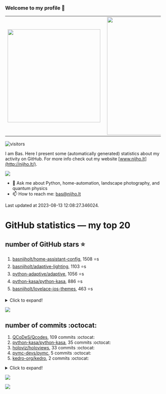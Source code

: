 ### Welcome to my profile 👋

<center>
  <table>
    <tr>
        <td><img width="300px" align="left" src="https://github-readme-stats.vercel.app/api/top-langs/?username=basnijholt&hide=TeX,Jupyter%20Notebook&layout=compact&theme=radical" /></td>
        <td><img align='right' src="https://github-readme-stats.vercel.app/api?username=basnijholt&show_icons=true&theme=radical" width="380"></td>
    </tr>
  </table>
</center>

![visitors](https://visitor-badge.glitch.me/badge?page_id=basnijholt.visitor-badge)

I am Bas. Here I present some (automatically generated) statistics about my activity on GitHub. For more info check out my website [www.nijho.lt](http://nijho.lt/).

![](https://www.nijho.lt/authors/admin/avatar_hu9e60e4b9bc120dfb6a666009f2878da6_182107_250x250_fill_q90_lanczos_center.jpg)

- 💬 Ask me about Python, home-automation, landscape photography, and quantum physics
- 📫 How to reach me: bas@nijho.lt

Last updated at 2023-08-13 12:08:27.346024.

# GitHub statistics — my top 20

## number of GitHub stars ⭐️

1. [basnijholt/home-assistant-config](https://github.com/basnijholt/home-assistant-config/), 1508 ⭐️s
2. [basnijholt/adaptive-lighting](https://github.com/basnijholt/adaptive-lighting/), 1103 ⭐️s
3. [python-adaptive/adaptive](https://github.com/python-adaptive/adaptive/), 1056 ⭐️s
4. [python-kasa/python-kasa](https://github.com/python-kasa/python-kasa/), 886 ⭐️s
5. [basnijholt/lovelace-ios-themes](https://github.com/basnijholt/lovelace-ios-themes/), 463 ⭐️s
<details><summary>Click to expand!</summary>

6. [basnijholt/lovelace-ios-dark-mode-theme](https://github.com/basnijholt/lovelace-ios-dark-mode-theme/), 420 ⭐️s
7. [basnijholt/miflora](https://github.com/basnijholt/miflora/), 358 ⭐️s
8. [basnijholt/rsync-time-machine.py](https://github.com/basnijholt/rsync-time-machine.py/), 333 ⭐️s
9. [topocm/topocm_content](https://github.com/topocm/topocm_content/), 245 ⭐️s
10. [basnijholt/home-assistant-streamdeck-yaml](https://github.com/basnijholt/home-assistant-streamdeck-yaml/), 132 ⭐️s
11. [basnijholt/home-assistant-macbook-touch-bar](https://github.com/basnijholt/home-assistant-macbook-touch-bar/), 92 ⭐️s
12. [kwant-project/kwant](https://github.com/kwant-project/kwant/), 76 ⭐️s
13. [basnijholt/markdown-code-runner](https://github.com/basnijholt/markdown-code-runner/), 73 ⭐️s
14. [basnijholt/home-assistant-streamdeck-yaml-addon](https://github.com/basnijholt/home-assistant-streamdeck-yaml-addon/), 47 ⭐️s
15. [basnijholt/aiokef](https://github.com/basnijholt/aiokef/), 32 ⭐️s
16. [basnijholt/thesis-cover](https://github.com/basnijholt/thesis-cover/), 26 ⭐️s
17. [basnijholt/instacron](https://github.com/basnijholt/instacron/), 20 ⭐️s
18. [basnijholt/adaptive-scheduler](https://github.com/basnijholt/adaptive-scheduler/), 17 ⭐️s
19. [basnijholt/addon-otmonitor](https://github.com/basnijholt/addon-otmonitor/), 15 ⭐️s
20. [kwant-project/kwant-tutorial-2016](https://github.com/kwant-project/kwant-tutorial-2016/), 13 ⭐️s

</details>

![](https://github.com/basnijholt/basnijholt/raw/main/stars_over_time.png)

## number of commits :octocat:

1. [QCoDeS/Qcodes](https://github.com/QCoDeS/Qcodes/), 109 commits :octocat:
2. [python-kasa/python-kasa](https://github.com/python-kasa/python-kasa/), 35 commits :octocat:
3. [holoviz/holoviews](https://github.com/holoviz/holoviews/), 33 commits :octocat:
4. [pymc-devs/pymc](https://github.com/pymc-devs/pymc/), 5 commits :octocat:
5. [kedro-org/kedro](https://github.com/kedro-org/kedro/), 2 commits :octocat:
<details><summary>Click to expand!</summary>

6. [pypa/setuptools](https://github.com/pypa/setuptools/), 0 commits :octocat:
7. [sdouglas/cadnano2](https://github.com/sdouglas/cadnano2/), 0 commits :octocat:
8. [conda-forge/jenkspy-feedstock](https://github.com/conda-forge/jenkspy-feedstock/), 0 commits :octocat:
9. [mikeboers/PyMemoize](https://github.com/mikeboers/PyMemoize/), 0 commits :octocat:
10. [sabnzbd/sabnzbd](https://github.com/sabnzbd/sabnzbd/), 0 commits :octocat:
11. [devcontainers/features](https://github.com/devcontainers/features/), 0 commits :octocat:
12. [bramkragten/swipe-card](https://github.com/bramkragten/swipe-card/), 0 commits :octocat:
13. [conda-forge/tinyarray-feedstock](https://github.com/conda-forge/tinyarray-feedstock/), 0 commits :octocat:
14. [pre-commit/pre-commit](https://github.com/pre-commit/pre-commit/), 0 commits :octocat:
15. [adamchainz/blacken-docs](https://github.com/adamchainz/blacken-docs/), 0 commits :octocat:
16. [conda-forge/staged-recipes](https://github.com/conda-forge/staged-recipes/), 0 commits :octocat:
17. [ethereum/EIPs](https://github.com/ethereum/EIPs/), 0 commits :octocat:
18. [conda-forge/occt-feedstock](https://github.com/conda-forge/occt-feedstock/), 0 commits :octocat:
19. [haarcuba/ssh-agent-setup](https://github.com/haarcuba/ssh-agent-setup/), 0 commits :octocat:
20. [pydata/xarray](https://github.com/pydata/xarray/), 0 commits :octocat:

</details>

![](https://github.com/basnijholt/basnijholt/raw/main/commits_per_hour.png)

![](https://github.com/basnijholt/basnijholt/raw/main/commits_per_weekday.png)

